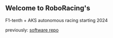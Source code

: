 ## Welcome to RoboRacing's 
F1-tenth + AKS autonomous racing starting 2024

previously: [software repo](https://github.com/RoboJackets/roboracing-software)
